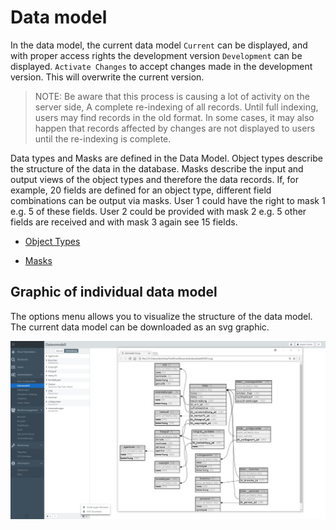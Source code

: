 # Data model

In the data model, the current data model <code class="tab">Current</code> can be displayed, and with proper access rights the development version <code class="tab">Development</code> can be displayed. <code class="button">Activate Changes</code> to accept changes made in the development version. This will overwrite the current version.

> NOTE: Be aware that this process is causing a lot of activity on the server side, A complete re-indexing of all records. Until full indexing, users may find records in the old format. In some cases, it may also happen that records affected by changes are not displayed to users until the re-indexing is complete.

Data types and Masks are defined in the Data Model. Object types describe the structure of the data in the database. Masks describe the input and output views of the object types and therefore the data records. If, for example, 20 fields are defined for an object type, different field combinations can be output via masks. User 1 could have the right to mask 1 e.g. 5 of these fields. User 2 could be provided with mask 2 e.g. 5 other fields are received and with mask 3 again see 15 fields.

* [Object Types](./objecttype/objecttype.html)

* [Masks](./mask/mask.html)

## Graphic of individual data model

The options menu allows you to visualize the structure of the data model. The current data model can be downloaded as an svg graphic.

![Graphic of the data model](/assets/svg_datamodel.jpg)